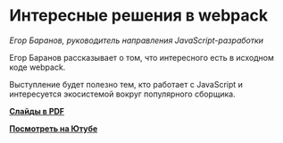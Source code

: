 # Интересные решения в webpack

_Егор Баранов, руководитель направления JavaScript-разработки_

Егор Баранов рассказывает о том, что интересного есть в исходном коде webpack.

Выступление будет полезно тем, кто работает с JavaScript и интересуется экосистемой вокруг популярного сборщика.

**[Слайды в PDF](webpack.pdf)**

**[Посмотреть на Ютубе](https://youtu.be/a0ZyU1f4Klk)**
